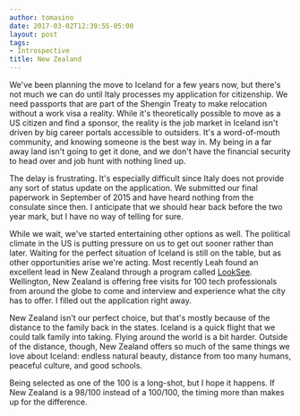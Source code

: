 ```yaml
---
author: tomasino
date: 2017-03-02T12:39:55-05:00
layout: post
tags:
- Introspective
title: New Zealand
---
```


We've been planning the move to Iceland for a few years now, but there's not much we can do until Italy processes my application for citizenship. We need passports that are part of the Shengin Treaty to make relocation without a work visa a reality. While it's theoretically possible to move as a US citizen and find a sponsor, the reality is the job market in Iceland isn't driven by big career portals accessible to outsiders. It's a word-of-mouth community, and knowing someone is the best way in. My being in a far away land isn't going to get it done, and we don't have the financial security to head over and job hunt with nothing lined up.

The delay is frustrating. It's especially difficult since Italy does not provide any sort of status update on the application. We submitted our final paperwork in September of 2015 and have heard nothing from the consulate since then. I anticipate that we should hear back before the two year mark, but I have no way of telling for sure.

While we wait, we've started entertaining other options as well. The political climate in the US is putting pressure on us to get out sooner rather than later. Waiting for the perfect situation of Iceland is still on the table, but as other opportunities arise we're acting. Most recently Leah found an excellent lead in New Zealand through a program called [LookSee][]. Wellington, New Zealand is offering free visits for 100 tech professionals from around the globe to come and interview and experience what the city has to offer. I filled out the application right away.

New Zealand isn't our perfect choice, but that's mostly because of the distance to the family back in the states. Iceland is a quick flight that we could talk family into taking. Flying around the world is a bit harder. Outside of the distance, though, New Zealand offers so much of the same things we love about Iceland: endless natural beauty, distance from too many humans, peaceful culture, and good schools.

Being selected as one of the 100 is a long-shot, but I hope it happens. If New Zealand is a 98/100 instead of a 100/100, the timing more than makes up for the difference.

  [LookSee]: http://www.wellingtonnz.com/work/looksee-wellington/
    "LookSee Wellington"
